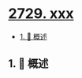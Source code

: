 # [2729. xxx](https://github.com/Tdahuyou/TNotes.leetcode/tree/main/notes/2729.%20xxx)

<!-- region:toc -->

- [1. 📝 概述](#1--概述)

<!-- endregion:toc -->

## 1. 📝 概述

